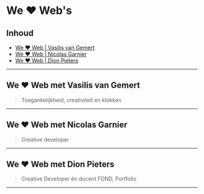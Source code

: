 # We ❤️ Web's

## Inhoud
- [We ♥ Web | Vasilis van Gemert](https://github.com/Lmikkers/i-love-web/blob/main/we-love-web.md#we-%EF%B8%8F-web-met-vasilis-van-gemert)
- [We ♥ Web | Nicolas Garnier](https://github.com/Lmikkers/i-love-web/blob/main/we-love-web.md#we-%EF%B8%8F-web-met-nicolas-garnier)
- [We ♥ Web | Dion Pieters](https://github.com/Lmikkers/i-love-web/blob/main/we-love-web.md#we-%EF%B8%8F-web-met-dion-pieters)

***

## We ❤️ Web met Vasilis van Gemert
> Toegankelijkheid, creativiteit en klokken

***

## We ❤️ Web met Nicolas Garnier
> Creative developer

***

## We ❤️ Web met Dion Pieters 
> Creative Developer én docent FDND, Portfolio

***
